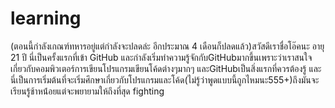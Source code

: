 # learning
(ตอนนี้กำลังเกณฑ์ทหารอยู่แต่กำลังจะปลดล่ะ อีกประมาณ 4 เดือนก็ปลดแล้ว)สวัสดีเราชื่อโอ๊คนะ อายุ 21 ปี นี่เป็นครั้งแรกที่เข้า GitHub และกำลังเริ่มทำความรู้จักกับGitHubมากขึ้นเพราะว่าเราสนใจเกี่ยวกับคอมพิวเตอร์การเขียนโปรแกรมเขียนโค้ดต่างๆมากๆ และGitHubเป็นสิ่งแรกที่ควรต้องรู้ และนี่เป็นการเริ่มต้นที่จะเริ่มศึกษาเกี่ยวกับโปรแกรมและโค้ด(ไม่รู้ว่าพูดแบบนี้ถูกไหมนะ555+)ถึงมันจะเรียนรู้ช้าหน้่อยแต่จะพยายามให้ถึงที่สุด fighting
